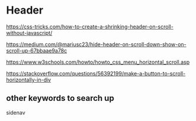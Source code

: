 # Header 
https://css-tricks.com/how-to-create-a-shrinking-header-on-scroll-without-javascript/

https://medium.com/@mariusc23/hide-header-on-scroll-down-show-on-scroll-up-67bbaae9a78c

https://www.w3schools.com/howto/howto_css_menu_horizontal_scroll.asp

https://stackoverflow.com/questions/56392199/make-a-button-to-scroll-horizontally-in-div

## other keywords to search up
sidenav
